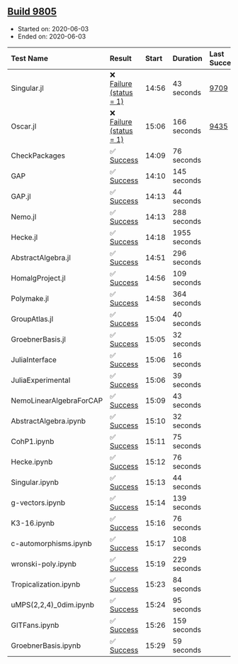 ## [Build 9805](https://oscarci.mathematik.uni-kl.de/job/oscar/9805/)

* Started on: 2020-06-03
* Ended on: 2020-06-03

| Test Name    | Result | Start | Duration | Last Success | First Failure |
|:-------------|:-------|:------|:---------|:-------------|:--------------|
| Singular.jl | ❌ [Failure (status = 1)](https://oscarci.mathematik.uni-kl.de/job/oscar/9805/artifact/logs/build-9805/Singular.jl.log) | 14:56 | 43 seconds | [9709](https://oscarci.mathematik.uni-kl.de/job/oscar/9709/) | [9710](https://oscarci.mathematik.uni-kl.de/job/oscar/9710/) |
| Oscar.jl | ❌ [Failure (status = 1)](https://oscarci.mathematik.uni-kl.de/job/oscar/9805/artifact/logs/build-9805/Oscar.jl.log) | 15:06 | 166 seconds | [9435](https://oscarci.mathematik.uni-kl.de/job/oscar/9435/) | [9436](https://oscarci.mathematik.uni-kl.de/job/oscar/9436/) |
| CheckPackages | ✅ [Success](https://oscarci.mathematik.uni-kl.de/job/oscar/9805/artifact/logs/build-9805/CheckPackages.log) | 14:09 | 76 seconds |  |  |
| GAP | ✅ [Success](https://oscarci.mathematik.uni-kl.de/job/oscar/9805/artifact/logs/build-9805/GAP.log) | 14:10 | 145 seconds |  |  |
| GAP.jl | ✅ [Success](https://oscarci.mathematik.uni-kl.de/job/oscar/9805/artifact/logs/build-9805/GAP.jl.log) | 14:13 | 44 seconds |  |  |
| Nemo.jl | ✅ [Success](https://oscarci.mathematik.uni-kl.de/job/oscar/9805/artifact/logs/build-9805/Nemo.jl.log) | 14:13 | 288 seconds |  |  |
| Hecke.jl | ✅ [Success](https://oscarci.mathematik.uni-kl.de/job/oscar/9805/artifact/logs/build-9805/Hecke.jl.log) | 14:18 | 1955 seconds |  |  |
| AbstractAlgebra.jl | ✅ [Success](https://oscarci.mathematik.uni-kl.de/job/oscar/9805/artifact/logs/build-9805/AbstractAlgebra.jl.log) | 14:51 | 296 seconds |  |  |
| HomalgProject.jl | ✅ [Success](https://oscarci.mathematik.uni-kl.de/job/oscar/9805/artifact/logs/build-9805/HomalgProject.jl.log) | 14:56 | 109 seconds |  |  |
| Polymake.jl | ✅ [Success](https://oscarci.mathematik.uni-kl.de/job/oscar/9805/artifact/logs/build-9805/Polymake.jl.log) | 14:58 | 364 seconds |  |  |
| GroupAtlas.jl | ✅ [Success](https://oscarci.mathematik.uni-kl.de/job/oscar/9805/artifact/logs/build-9805/GroupAtlas.jl.log) | 15:04 | 40 seconds |  |  |
| GroebnerBasis.jl | ✅ [Success](https://oscarci.mathematik.uni-kl.de/job/oscar/9805/artifact/logs/build-9805/GroebnerBasis.jl.log) | 15:05 | 32 seconds |  |  |
| JuliaInterface | ✅ [Success](https://oscarci.mathematik.uni-kl.de/job/oscar/9805/artifact/logs/build-9805/JuliaInterface.log) | 15:06 | 16 seconds |  |  |
| JuliaExperimental | ✅ [Success](https://oscarci.mathematik.uni-kl.de/job/oscar/9805/artifact/logs/build-9805/JuliaExperimental.log) | 15:06 | 39 seconds |  |  |
| NemoLinearAlgebraForCAP | ✅ [Success](https://oscarci.mathematik.uni-kl.de/job/oscar/9805/artifact/logs/build-9805/NemoLinearAlgebraForCAP.log) | 15:09 | 43 seconds |  |  |
| AbstractAlgebra.ipynb | ✅ [Success](https://oscarci.mathematik.uni-kl.de/job/oscar/9805/artifact/logs/build-9805/AbstractAlgebra.ipynb.log) | 15:10 | 32 seconds |  |  |
| CohP1.ipynb | ✅ [Success](https://oscarci.mathematik.uni-kl.de/job/oscar/9805/artifact/logs/build-9805/CohP1.ipynb.log) | 15:11 | 75 seconds |  |  |
| Hecke.ipynb | ✅ [Success](https://oscarci.mathematik.uni-kl.de/job/oscar/9805/artifact/logs/build-9805/Hecke.ipynb.log) | 15:12 | 76 seconds |  |  |
| Singular.ipynb | ✅ [Success](https://oscarci.mathematik.uni-kl.de/job/oscar/9805/artifact/logs/build-9805/Singular.ipynb.log) | 15:13 | 44 seconds |  |  |
| g-vectors.ipynb | ✅ [Success](https://oscarci.mathematik.uni-kl.de/job/oscar/9805/artifact/logs/build-9805/g-vectors.ipynb.log) | 15:14 | 139 seconds |  |  |
| K3-16.ipynb | ✅ [Success](https://oscarci.mathematik.uni-kl.de/job/oscar/9805/artifact/logs/build-9805/K3-16.ipynb.log) | 15:16 | 76 seconds |  |  |
| c-automorphisms.ipynb | ✅ [Success](https://oscarci.mathematik.uni-kl.de/job/oscar/9805/artifact/logs/build-9805/c-automorphisms.ipynb.log) | 15:17 | 108 seconds |  |  |
| wronski-poly.ipynb | ✅ [Success](https://oscarci.mathematik.uni-kl.de/job/oscar/9805/artifact/logs/build-9805/wronski-poly.ipynb.log) | 15:19 | 229 seconds |  |  |
| Tropicalization.ipynb | ✅ [Success](https://oscarci.mathematik.uni-kl.de/job/oscar/9805/artifact/logs/build-9805/Tropicalization.ipynb.log) | 15:23 | 84 seconds |  |  |
| uMPS(2,2,4)_0dim.ipynb | ✅ [Success](https://oscarci.mathematik.uni-kl.de/job/oscar/9805/artifact/logs/build-9805/uMPS-2-2-4-_0dim.ipynb.log) | 15:24 | 95 seconds |  |  |
| GITFans.ipynb | ✅ [Success](https://oscarci.mathematik.uni-kl.de/job/oscar/9805/artifact/logs/build-9805/GITFans.ipynb.log) | 15:26 | 159 seconds |  |  |
| GroebnerBasis.ipynb | ✅ [Success](https://oscarci.mathematik.uni-kl.de/job/oscar/9805/artifact/logs/build-9805/GroebnerBasis.ipynb.log) | 15:29 | 59 seconds |  |  |
